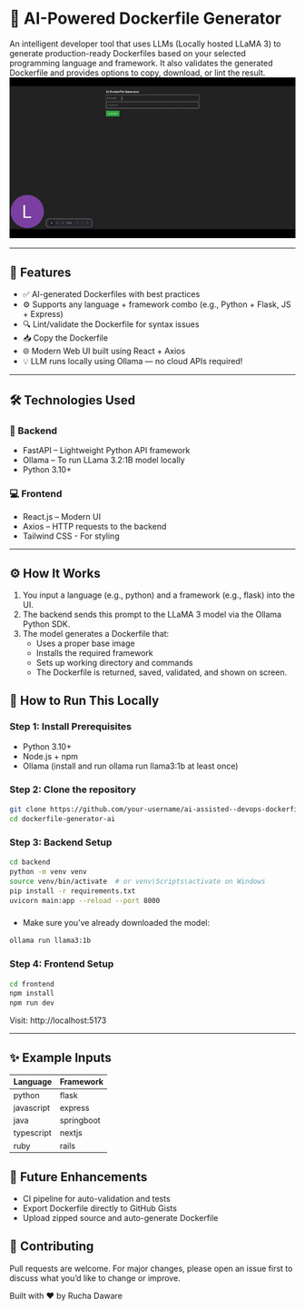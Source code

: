 # 🐳 AI-Powered Dockerfile Generator

An intelligent developer tool that uses LLMs (Locally hosted LLaMA 3) to generate production-ready Dockerfiles based on your selected programming language and framework. It also validates the generated Dockerfile and provides options to copy, download, or lint the result.
![App_GIF](./AI_Dockerfile_Generator.gif)

---

## 🚀 Features

- ✅ AI-generated Dockerfiles with best practices
- ⚙️ Supports any language + framework combo (e.g., Python + Flask, JS + Express)
- 🔍 Lint/validate the Dockerfile for syntax issues
- 📥 Copy the Dockerfile
- 🌐 Modern Web UI built using React + Axios
- 💡 LLM runs locally using Ollama — no cloud APIs required!

---

## 🛠 Technologies Used

### 🔧 Backend
- FastAPI – Lightweight Python API framework
- Ollama – To run LLama 3.2:1B model locally
- Python 3.10+

### 💻 Frontend
- React.js – Modern UI
- Axios – HTTP requests to the backend
- Tailwind CSS - For styling
  
---

## ⚙️ How It Works
1. You input a language (e.g., python) and a framework (e.g., flask) into the UI.
2. The backend sends this prompt to the LLaMA 3 model via the Ollama Python SDK.
3. The model generates a Dockerfile that:
     - Uses a proper base image
     - Installs the required framework
     - Sets up working directory and commands
     - The Dockerfile is returned, saved, validated, and shown on screen.

## 🧪 How to Run This Locally
### Step 1: Install Prerequisites
- Python 3.10+
- Node.js + npm
- Ollama (install and run ollama run llama3:1b at least once)

### Step 2: Clone the repository
```bash
git clone https://github.com/your-username/ai-assisted--devops-dockerfile-generator.git
cd dockerfile-generator-ai
```

### Step 3: Backend Setup
```bash
cd backend
python -m venv venv
source venv/bin/activate  # or venv\Scripts\activate on Windows
pip install -r requirements.txt
uvicorn main:app --reload --port 8000
```

###
- Make sure you’ve already downloaded the model:
```bash
ollama run llama3:1b
```

### Step 4: Frontend Setup
```bash
cd frontend
npm install
npm run dev
```

Visit: http://localhost:5173

---

## ✨ Example Inputs
| Language     | Framework   |
|--------------|-------------|
| python       | flask       |
| javascript   | express     | 
| java         | springboot  |
| typescript   | nextjs      | 
| ruby         | rails       |


## 📌 Future Enhancements
- CI pipeline for auto-validation and tests
- Export Dockerfile directly to GitHub Gists
- Upload zipped source and auto-generate Dockerfile

## 🤝 Contributing
Pull requests are welcome. For major changes, please open an issue first to discuss what you’d like to change or improve.


Built with ❤️ by Rucha Daware
